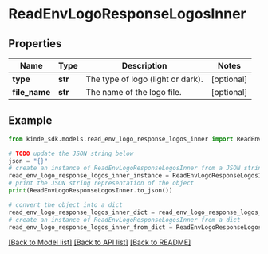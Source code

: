 # ReadEnvLogoResponseLogosInner


## Properties

Name | Type | Description | Notes
------------ | ------------- | ------------- | -------------
**type** | **str** | The type of logo (light or dark). | [optional] 
**file_name** | **str** | The name of the logo file. | [optional] 

## Example

```python
from kinde_sdk.models.read_env_logo_response_logos_inner import ReadEnvLogoResponseLogosInner

# TODO update the JSON string below
json = "{}"
# create an instance of ReadEnvLogoResponseLogosInner from a JSON string
read_env_logo_response_logos_inner_instance = ReadEnvLogoResponseLogosInner.from_json(json)
# print the JSON string representation of the object
print(ReadEnvLogoResponseLogosInner.to_json())

# convert the object into a dict
read_env_logo_response_logos_inner_dict = read_env_logo_response_logos_inner_instance.to_dict()
# create an instance of ReadEnvLogoResponseLogosInner from a dict
read_env_logo_response_logos_inner_from_dict = ReadEnvLogoResponseLogosInner.from_dict(read_env_logo_response_logos_inner_dict)
```
[[Back to Model list]](../README.md#documentation-for-models) [[Back to API list]](../README.md#documentation-for-api-endpoints) [[Back to README]](../README.md)


